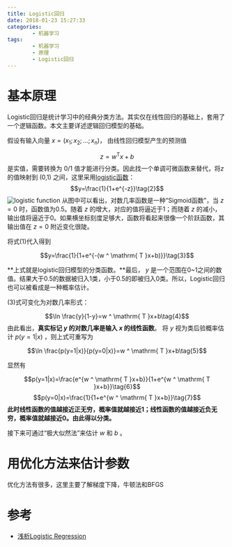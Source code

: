 ```yaml
---
title: Logistic回归
date: 2018-01-23 15:27:33
categories: 
		- 机器学习
tags:  
		- 机器学习
		- 原理
		- Logistic回归
---
```

# 基本原理
Logistic回归是统计学习中的经典分类方法。其实仅在线性回归的基础上，套用了一个逻辑函数。本文主要详述逻辑回归模型的基础。

假设有输入向量 $x=(x_1;x_2;...;x_n)$， 由线性回归模型产生的预测值 

$$z=w ^ \mathrm{ T }x+b\tag{1}$$ 是实值，需要转换为 0/1 值才能进行分类。因此找一个单调可微函数来替代，将$z$ 的值映射到 (0,1) 之间，这里采用[logistic函数](https://en.wikipedia.org/wiki/Logistic_function)：
$$y=\frac{1}{1+e^{-z}}\tag{2}$$
![logistic function](https://upload.wikimedia.org/wikipedia/commons/thumb/8/88/Logistic-curve.svg/1200px-Logistic-curve.svg.png)
从图中可以看出，对数几率函数是一种“Sigmoid函数”，当 $z=0$ 时，函数值为0.5。随着 $z$ 的增大，对应的值将逼近于1；而随着 $z$ 的减小，输出值将逼近于0。如果横坐标刻度足够大，函数将看起来很像一个阶跃函数，其输出值在 $z=0$ 附近变化很陡。

将式(1)代入得到             

$$y=\frac{1}{1+e^{-(w ^ \mathrm{ T }x+b)}}\tag{3}$$ 

**上式就是logistic回归模型的分类函数。**最后， $y$ 是一个范围在0~1之间的数值。结果大于0.5的数据被归入1类，小于0.5的即被归入0类。所以，Logistic回归也可以被看成是一种概率估计。

(3)式可变化为对数几率形式：

$$\ln \frac{y}{1-y}=w ^ \mathrm{ T }x+b\tag{4}$$
由此看出，**真实标记 $y$ 的对数几率是输入 $x$ 的线性函数**。
将 $y$ 视为类后验概率估计 $p(y=1|x)$ ，则上式可重写为

$$\ln \frac{p(y=1|x)}{p(y=0|x)}=w ^ \mathrm{ T }x+b\tag{5}$$

显然有

$$p(y=1|x)=\frac{e^{w ^ \mathrm{ T }x+b}}{1+e^{w ^ \mathrm{ T }x+b}}\tag{6}$$
$$p(y=0|x)=\frac{1}{1+e^{w ^ \mathrm{ T }x+b}}\tag{7}$$
**此时线性函数的值越接近正无穷，概率值就越接近1；线性函数的值越接近负无穷，概率值就越接近0。由此得以分类。**

接下来可通过“极大似然法”来估计 $w$ 和 $b$ 。
# 用优化方法来估计参数
优化方法有很多，这里主要了解梯度下降，牛顿法和BFGS

# 参考
- [浅析Logistic Regression](https://chenrudan.github.io/blog/2016/01/09/logisticregression.html)
